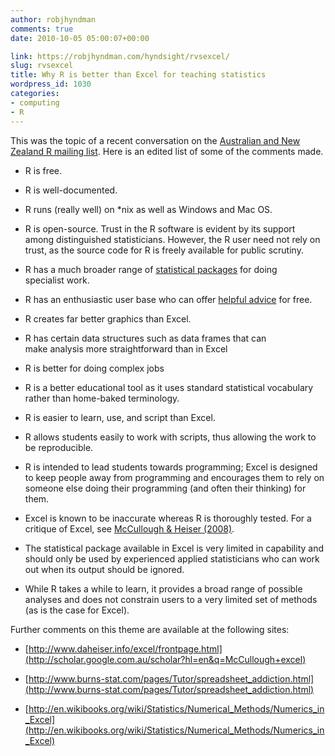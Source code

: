 ```yaml
---
author: robjhyndman
comments: true
date: 2010-10-05 05:00:07+00:00

link: https://robjhyndman.com/hyndsight/rvsexcel/
slug: rvsexcel
title: Why R is better than Excel for teaching statistics
wordpress_id: 1030
categories:
- computing
- R
---
```


This was the topic of a recent conversation on the [Australian and New Zealand R mailing list](https://list.science.auckland.ac.nz/sympa/info/stat-rdownunder). Here is an edited list of some of the comments made.





  * R is free.


  * R is well-documented.


  * R runs (really well) on *nix as well as Windows and Mac OS.


  * R is open-source. Trust in the R software is evident by its support among distinguished statisticians. However, the R user need not rely on trust, as the source code for R is freely available for public scrutiny.


  * R has a much broader range of [statistical packages](http://cran.r-project.org/web/packages/) for doing specialist work.


  * R has an enthusiastic user base who can offer [helpful advice](http://stats.stackexchange.com/questions/tagged/r) for free.


  * R creates far better graphics than Excel.


  * R has certain data structures such as data frames that can make analysis more straightforward than in Excel


  * R is better for doing complex jobs


  * R is a better educational tool as it uses standard statistical vocabulary rather than home-baked terminology.


  * R is easier to learn, use, and script than Excel.


  * R allows students easily to work with scripts, thus allowing the work to be reproducible.


  * R is intended to lead students towards programming; Excel is designed to keep people away from programming and encourages them to rely on someone else doing their programming (and often their thinking) for them.


  * Excel is known to be inaccurate whereas R is thoroughly tested. For a critique of Excel, see [McCullough & Heiser (2008)](http://www.pages.drexel.edu/~bdm25/excel2007.pdf).


  * The statistical package available in Excel is very limited in capability and should only be used by experienced applied statisticians who can work out when its output should be ignored.


  * While R takes a while to learn, it provides a broad range of possible analyses and does not constrain users to a very limited set of methods (as is the case for Excel).



Further comments on this theme are available at the following sites:

  * [http://www.daheiser.info/excel/frontpage.html](http://scholar.google.com.au/scholar?hl=en&q=McCullough+excel)

  * [http://www.burns-stat.com/pages/Tutor/spreadsheet_addiction.html](http://www.burns-stat.com/pages/Tutor/spreadsheet_addiction.html)

  * [http://en.wikibooks.org/wiki/Statistics/Numerical_Methods/Numerics_in_Excel](http://en.wikibooks.org/wiki/Statistics/Numerical_Methods/Numerics_in_Excel)


